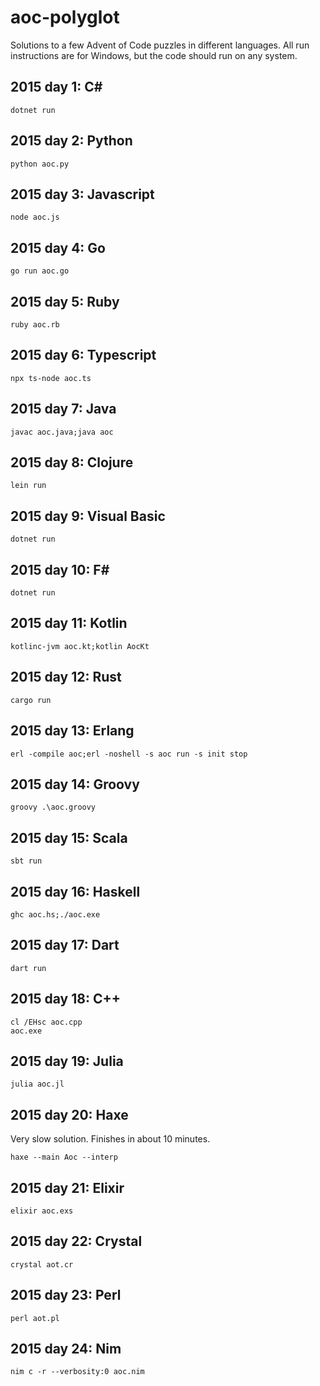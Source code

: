 # aoc-polyglot

Solutions to a few Advent of Code puzzles in different languages. All run instructions are for Windows, but the code should run on any system. 

## 2015 day 1: C#

```
dotnet run
```

## 2015 day 2: Python

```
python aoc.py
```

## 2015 day 3: Javascript

```
node aoc.js
```

## 2015 day 4: Go

```
go run aoc.go
```

## 2015 day 5: Ruby

```
ruby aoc.rb
```

## 2015 day 6: Typescript

```
npx ts-node aoc.ts
```

## 2015 day 7: Java

```
javac aoc.java;java aoc
```

## 2015 day 8: Clojure

```
lein run
```

## 2015 day 9: Visual Basic

```
dotnet run
```

## 2015 day 10: F#

```
dotnet run
```

## 2015 day 11: Kotlin

```
kotlinc-jvm aoc.kt;kotlin AocKt
```

## 2015 day 12: Rust

```
cargo run
```

## 2015 day 13: Erlang

```
erl -compile aoc;erl -noshell -s aoc run -s init stop
```

## 2015 day 14: Groovy

```
groovy .\aoc.groovy
```

## 2015 day 15: Scala

```
sbt run
```

## 2015 day 16: Haskell

```
ghc aoc.hs;./aoc.exe
```

## 2015 day 17: Dart

```
dart run
```

## 2015 day 18: C++

```
cl /EHsc aoc.cpp
aoc.exe
```

## 2015 day 19: Julia

```
julia aoc.jl
```

## 2015 day 20: Haxe

Very slow solution. Finishes in about 10 minutes.

```
haxe --main Aoc --interp
```

## 2015 day 21: Elixir

```
elixir aoc.exs
```

## 2015 day 22: Crystal

```
crystal aot.cr
```

## 2015 day 23: Perl

```
perl aot.pl
```

## 2015 day 24: Nim

```
nim c -r --verbosity:0 aoc.nim
```
